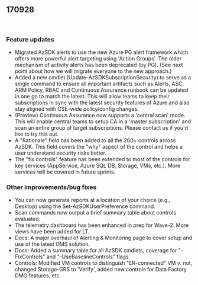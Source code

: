 ﻿## 170928 
 
### Feature updates 
* Migrated AzSDK alerts to use the new Azure PG alert framework which offers more powerful alert targeting using 'Action Groups'. The older mechanism of activity alerts has been deprecated (by PG). (See next point about how we will migrate everyone to the new approach.) 
* Added a new cmdlet (Update-AzSDKSubscriptionSecurity) to serve as a single command to ensure all important artifacts such as Alerts, ASC, ARM Policy, RBAC and Continuous Assurance runbook can be updated in one go to match the latest. This will allow teams to keep their subscriptions in sync with the latest security features of Azure and also stay aligned with CSE-wide policy/config changes.  
* (Preview) Continuous Assurance now supports a 'central scan' mode. This will enable central teams to setup CA in a 'master subscription' and scan an entire group of target subscriptions. Please contact us if you'd like to try this out. 
* A "Rationale" field has been added to all the 260+ controls across AzSDK. This field covers the "why" aspect of the control and helps a user understand security risks better. 
* The "fix controls" feature has been extended to most of the controls for key services (AppService, Azure SQL DB, Storage, VMs, etc.). More services will be covered in future sprints. 
 
### Other improvements/bug fixes 
* You can now generate reports at a location of your choice (e.g., Desktop) using the Set-AzSDKUserPreference command.  
* Scan commands now output a brief summary table about controls evaluated.  
* The telemetry dashboard has been enhanced in prep for Wave-2. More views have been added for LT. 
* Docs: A major overhaul of Alerting & Monitoring page to cover setup and use of the latest OMS solution. 
* Docs: Added a summary table for all AzSDK cmdlets, coverage for "-FixControls" and "-UseBaselineControls" flags. 
* Controls: Modified VM controls to distinguish "ER-connected" VM v. not, changed Storage-GRS to 'Verify', added new controls for Data Factory DMG features, etc. 